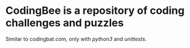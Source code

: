 
# CodingBee is a repository of coding challenges and puzzles

Similar to codingbat.com, only with *python3* and *unittests*.

